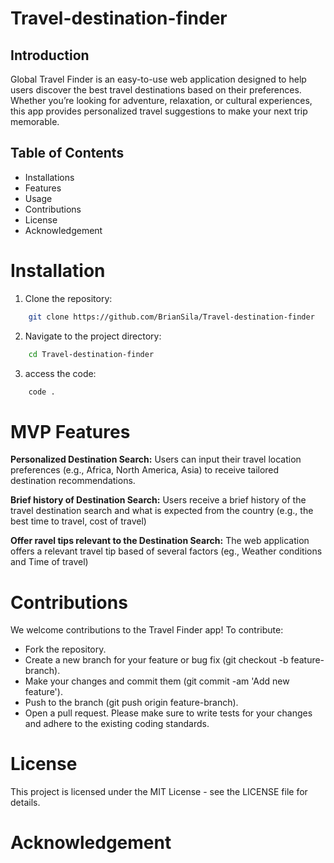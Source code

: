 # Travel-destination-finder

## Introduction


 Global Travel Finder is an easy-to-use web application designed to help users discover the best travel destinations based on their preferences. Whether you’re looking for adventure, relaxation, or cultural experiences, this app provides personalized travel suggestions to make your next trip memorable.

 ## Table of Contents

* Installations
* Features
* Usage 
* Contributions
* License
* Acknowledgement

# Installation

1. Clone the repository:
```bash 
    git clone https://github.com/BrianSila/Travel-destination-finder
```

2. Navigate to the project directory:
```bash
    cd Travel-destination-finder
```

3. access the code:
```bash
    code .
```
# MVP Features

**Personalized Destination Search:** Users can input their travel location
preferences (e.g., Africa, North America, Asia) to receive tailored destination
recommendations.

**Brief history of Destination Search:** Users receive a brief history of the travel destination search and what is expected from the country (e.g., the best time to travel, cost of travel)

**Offer ravel tips relevant to the Destination Search:** The web application offers a relevant travel tip based of several factors (eg., Weather conditions and Time of travel)

# Contributions

We welcome contributions to the Travel Finder app! To contribute:
 * Fork the repository.
 * Create a new branch for your feature or bug fix (git checkout -b feature-branch).
 * Make your changes and commit them (git commit -am 'Add new feature').
 * Push to the branch (git push origin feature-branch).
 * Open a pull request.
Please make sure to write tests for your changes and adhere to the existing coding standards.

# License

This project is licensed under the MIT License - see the LICENSE file for details.

# Acknowledgement




